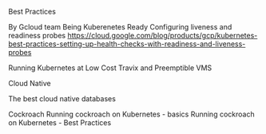Best Practices

By Gcloud team
Being Kuberenetes Ready
Configuring liveness and readiness probes
https://cloud.google.com/blog/products/gcp/kubernetes-best-practices-setting-up-health-checks-with-readiness-and-liveness-probes








Running Kubernetes at Low Cost
Travix and Preemptible VMS




Cloud Native

The best cloud native databases


Cockroach
Running cockroach on Kubernetes - basics
Running cockroach on Kubernetes - Best Practices




